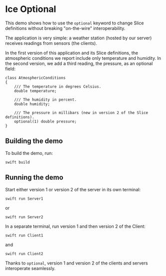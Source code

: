 # Ice Optional

This demo shows how to use the `optional` keyword to change Slice definitions without breaking "on-the-wire"
interoperability.

The application is very simple: a weather station (hosted by our server) receives readings from sensors (the clients).

In the first version of this application and its Slice definitions, the atmospheric conditions we report include only
temperature and humidity. In the second version, we add a third reading, the pressure, as an optional field:

```ice
class AtmosphericConditions
{
    /// The temperature in degrees Celsius.
    double temperature;

    /// The humidity in percent.
    double humidity;

    /// The pressure in millibars (new in version 2 of the Slice definitions).
    optional(1) double pressure;
}
```

## Building the demo

To build the demo, run:

```shell
swift build
```

## Running the demo

Start either version 1 or version 2 of the server in its own terminal:

```shell
swift run Server1
```

or

```shell
swift run Server2
```

In a separate terminal, run version 1 and then version 2 of the Client:

```shell
swift run Client1
```

and

```shell
swift run Client2
```

Thanks to `optional`, version 1 and version 2 of the clients and servers interoperate seamlessly.
